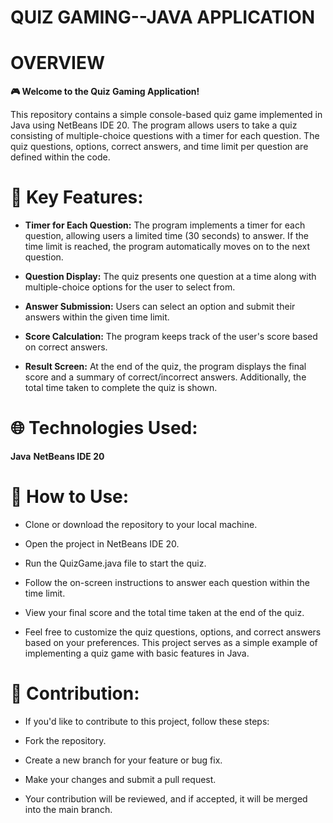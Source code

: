 # QUIZ  GAMING--JAVA APPLICATION
# OVERVIEW 
**🎮 Welcome to the Quiz Gaming Application!**

This repository contains a simple console-based quiz game implemented in Java using NetBeans IDE 20. The program allows users to take a quiz consisting of multiple-choice questions with a timer for each question. The quiz questions, options, correct answers, and time limit per question are defined within the code.

# 🔧 Key Features:
* **Timer for Each Question:** The program implements a timer for each question, allowing users a limited time (30 seconds) to answer. If the time limit is reached, the program automatically moves on to the next question.

* **Question Display:** The quiz presents one question at a time along with multiple-choice options for the user to select from.

* **Answer Submission:** Users can select an option and submit their answers within the given time limit.

* **Score Calculation:** The program keeps track of the user's score based on correct answers.

* **Result Screen:** At the end of the quiz, the program displays the final score and a summary of correct/incorrect answers. Additionally, the total time taken to complete the quiz is shown.


# 🌐 Technologies Used:

**Java**
**NetBeans IDE 20**

# 🚀 How to Use:

* Clone or download the repository to your local machine.

* Open the project in NetBeans IDE 20.

* Run the QuizGame.java file to start the quiz.

* Follow the on-screen instructions to answer each question within the time limit.

* View your final score and the total time taken at the end of the quiz.

* Feel free to customize the quiz questions, options, and correct answers based on your preferences. This project serves as a simple example of implementing a quiz game with basic features in Java.

# 🤝 Contribution:

* If you'd like to contribute to this project, follow these steps:

* Fork the repository.

* Create a new branch for your feature or bug fix.

* Make your changes and submit a pull request.

* Your contribution will be reviewed, and if accepted, it will be merged into the main branch.

